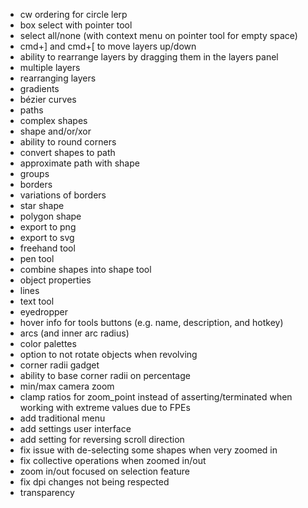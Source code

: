 - cw ordering for circle lerp
- box select with pointer tool
- select all/none (with context menu on pointer tool for empty space)
- cmd+] and cmd+[ to move layers up/down
- ability to rearrange layers by dragging them in the layers panel
- multiple layers
- rearranging layers
- gradients
- bézier curves
- paths
- complex shapes
- shape and/or/xor
- ability to round corners
- convert shapes to path
- approximate path with shape
- groups
- borders
- variations of borders
- star shape
- polygon shape
- export to png
- export to svg
- freehand tool
- pen tool
- combine shapes into shape tool
- object properties
- lines 
- text tool
- eyedropper
- hover info for tools buttons (e.g. name, description, and hotkey)
- arcs (and inner arc radius)
- color palettes
- option to not rotate objects when revolving
- corner radii gadget
- ability to base corner radii on percentage
- min/max camera zoom
- clamp ratios for zoom_point instead of asserting/terminated when working with extreme values due to FPEs
- add traditional menu
- add settings user interface
- add setting for reversing scroll direction
- fix issue with de-selecting some shapes when very zoomed in
- fix collective operations when zoomed in/out
- zoom in/out focused on selection feature
- fix dpi changes not being respected
- transparency
